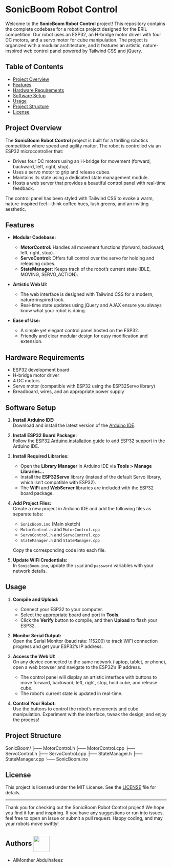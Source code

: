 # SonicBoom Robot Control

Welcome to the **SonicBoom Robot Control** project! This repository contains the complete codebase for a robotics project designed for the ERIL competition. Our robot uses an ESP32, an H-bridge motor driver with four DC motors, and a servo motor for cube manipulation. The project is organized with a modular architecture, and it features an artistic, nature-inspired web control panel powered by Tailwind CSS and jQuery.

## Table of Contents

- [Project Overview](#project-overview)
- [Features](#features)
- [Hardware Requirements](#hardware-requirements)
- [Software Setup](#software-setup)
- [Usage](#usage)
- [Project Structure](#project-structure)
- [License](#license)

## Project Overview

The **SonicBoom Robot Control** project is built for a thrilling robotics competition where speed and agility matter. The robot is controlled via an ESP32 microcontroller that:
- Drives four DC motors using an H-bridge for movement (forward, backward, left, right, stop).
- Uses a servo motor to grip and release cubes.
- Maintains its state using a dedicated state management module.
- Hosts a web server that provides a beautiful control panel with real-time feedback.

The control panel has been styled with Tailwind CSS to evoke a warm, nature-inspired feel—think coffee hues, lush greens, and an inviting aesthetic.

## Features

- **Modular Codebase:**  
  - **MotorControl:** Handles all movement functions (forward, backward, left, right, stop).
  - **ServoControl:** Offers full control over the servo for holding and releasing cubes.
  - **StateManager:** Keeps track of the robot’s current state (IDLE, MOVING, SERVO_ACTION).

- **Artistic Web UI:**  
  - The web interface is designed with Tailwind CSS for a modern, nature-inspired look.
  - Real-time state updates using jQuery and AJAX ensure you always know what your robot is doing.

- **Ease of Use:**  
  - A simple yet elegant control panel hosted on the ESP32.
  - Friendly and clear modular design for easy modification and extension.

## Hardware Requirements

- ESP32 development board
- H-bridge motor driver
- 4 DC motors
- Servo motor (compatible with ESP32 using the ESP32Servo library)
- Breadboard, wires, and an appropriate power supply

## Software Setup

1. **Install Arduino IDE:**  
   Download and install the latest version of the [Arduino IDE](https://www.arduino.cc/en/software).

2. **Install ESP32 Board Package:**  
   Follow the [ESP32 Arduino installation guide](https://github.com/espressif/arduino-esp32) to add ESP32 support in the Arduino IDE.

3. **Install Required Libraries:**  
   - Open the **Library Manager** in Arduino IDE via **Tools > Manage Libraries…**
   - Install the **ESP32Servo** library (instead of the default Servo library, which isn’t compatible with ESP32).
   - The **WiFi** and **WebServer** libraries are included with the ESP32 board package.

4. **Add Project Files:**  
   Create a new project in Arduino IDE and add the following files as separate tabs:
   - `SonicBoom.ino` (Main sketch)
   - `MotorControl.h` and `MotorControl.cpp`
   - `ServoControl.h` and `ServoControl.cpp`
   - `StateManager.h` and `StateManager.cpp`
   
   Copy the corresponding code into each file.

5. **Update WiFi Credentials:**  
   In `SonicBoom.ino`, update the `ssid` and `password` variables with your network details.

## Usage

1. **Compile and Upload:**  
   - Connect your ESP32 to your computer.
   - Select the appropriate board and port in **Tools**.
   - Click the **Verify** button to compile, and then **Upload** to flash your ESP32.

2. **Monitor Serial Output:**  
   Open the Serial Monitor (baud rate: 115200) to track WiFi connection progress and get your ESP32’s IP address.

3. **Access the Web UI:**  
   On any device connected to the same network (laptop, tablet, or phone), open a web browser and navigate to the ESP32’s IP address.
   - The control panel will display an artistic interface with buttons to move forward, backward, left, right, stop, hold cube, and release cube.
   - The robot’s current state is updated in real-time.

4. **Control Your Robot:**  
   Use the buttons to control the robot’s movements and cube manipulation. Experiment with the interface, tweak the design, and enjoy the process!

## Project Structure
SonicBoom/ ├── MotorControl.h ├── MotorControl.cpp ├── ServoControl.h ├── ServoControl.cpp ├── StateManager.h ├── StateManager.cpp └── SonicBoom.ino


## License

This project is licensed under the MIT License. See the [LICENSE](LICENSE) file for details.

---

Thank you for checking out the SonicBoom Robot Control project! We hope you find it fun and inspiring. If you have any suggestions or run into issues, feel free to open an issue or submit a pull request. Happy coding, and may your robots move swiftly!

## Authors <img src="https://cdn-icons-png.flaticon.com/128/2463/2463510.png" width=50 align=center>

* AlMonther Abdulhafeez <a href="https://github.com/AlMonther9" a>
